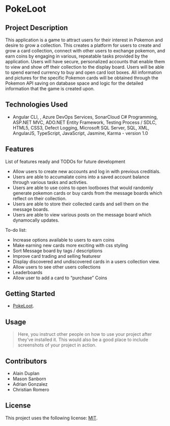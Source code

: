 # PokeLoot

## Project Description

This application is a game to attract users for their interest in Pokemon and desire to grow a collection. This creates a platform for users to create and grow a card collection, connect with other users to exchange pokemon, and earn coins by engaging in various, repeatable tasks provided by the application. Users will have secure, personalized accounts that enable them to view and show off their collection to the display board. Users will be able to spend earned currency to buy and open card loot boxes. All information and pictures for the specific Pokemon cards will be obtained through the Pokemon API saving on database space and logic for the detailed information that the game is created upon.

## Technologies Used

* Angular CLI, , Azure DevOps Services, SonarCloud C# Programming, ASP.NET MVC, ADO.NET Entity Framework, Testing Process / SDLC, HTML5, CSS3, Defect Logging, Microsoft SQL Server, SQL, XML, AngularJS, TypeScript, JavaScript, Jasmine, Karma  - version 1.0


## Features

List of features ready and TODOs for future development
* Allow users to create new accounts and log in with previous creditials.
* Users are able to accumalate coins into a saved account balance through various tasks and activties.
* Users are able to use coins to open lootboxes that would randomly generate pokemon cards or buy cards from the message boards which reflect on their collection.
* Users are able to store their collected cards and sell them on the message boards.
* Users are able to view various posts on the message board which dynamocally updates.

To-do list:
* Increase options available to users to earn coins
* Make earning new cards more exciting with css styling
* Sort Message board by tags / descriptions
* Improve card trading and selling featuresr
* Display discovered and undiscovered cards in a users collection view.
* Allow users to see other users collections
* Leaderboards
* Allow user to add a card to “purchase” Coins

## Getting Started
   
* [PokeLoot](https://pokelootapi.azurewebsites.net/).


## Usage

> Here, you instruct other people on how to use your project after they’ve installed it. This would also be a good place to include screenshots of your project in action.

## Contributors

* Alain Duplan
* Mason Sanborn
* Adrian Gonzalez
* Christian Romero

## License

This project uses the following license: [MIT](https://opensource.org/licenses/MIT).

